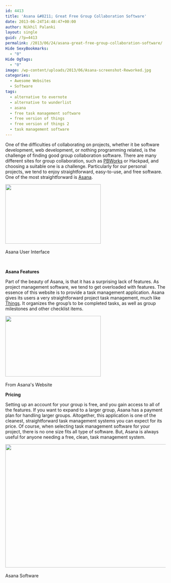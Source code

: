 ```yaml
---
id: 4413
title: 'Asana &#8211; Great Free Group Collaboration Software'
date: 2013-06-24T14:48:47+00:00
author: Nikhil Palanki
layout: single
guid: /?p=4413
permalink: /2013/06/24/asana-great-free-group-collaboration-software/
Hide SexyBookmarks:
  - "0"
Hide OgTags:
  - "0"
image: /wp-content/uploads/2013/06/Asana-screenshot-Reworked.jpg
categories:
  - Awesome Websites
  - Software
tags:
  - alternative to evernote
  - alternative to wunderlist
  - asana
  - free task management software
  - free version of things
  - free version of things 2
  - task management software
---
```

One of the difficulties of collaborating on projects, whether it be software development, web development, or nothing programming related, is the challenge of finding good group collaboration software. There are many different sites for group collaboration, such as [PBWorks](/2011/05/06/use-pbworks-for-great-free-project-collaboration-or-a-simple-website/) or Hackpad, and choosing a suitable one is a challenge. Particularly for our personal projects, we tend to enjoy straightforward, easy-to-use, and free software. One of the most straightforward is [Asana](http://asana.com).

<div id="attachment_4414" style="max-width: 310px" class="wp-caption aligncenter">
  <a href="/2013/06/24/asana-great-free-group-collaboration-software/shot1_big/" rel="attachment wp-att-4414"><img class="size-medium wp-image-4414" title="shot1_big" src="/wp-content/uploads/2013/06/shot1_big-300x186.png" alt="" width="300" height="186" srcset="/wp-content/uploads/2013/06/shot1_big-300x186.png 300w, /wp-content/uploads/2013/06/shot1_big-1024x637.png 1024w, /wp-content/uploads/2013/06/shot1_big-180x112.png 180w, /wp-content/uploads/2013/06/shot1_big-360x224.png 360w, /wp-content/uploads/2013/06/shot1_big-790x492.png 790w, /wp-content/uploads/2013/06/shot1_big-1095x682.png 1095w, /wp-content/uploads/2013/06/shot1_big.png 1384w" sizes="(max-width: 300px) 100vw, 300px" /></a>
  
  <p class="wp-caption-text">
    Asana User Interface
  </p>
</div>

&nbsp;

**Asana Features**

Part of the beauty of Asana, is that it has a surprising lack of features. As project management software, we tend to get overloaded with features. The essence of this website is to provide a task management application. Asana gives its users a very straightforward project task management, much like [Things](http://culturedcode.com/things/). It organizes the group&#8217;s to be completed tasks, as well as group milestones and other checklist items.

<div id="attachment_4415" style="max-width: 310px" class="wp-caption aligncenter">
  <a href="http://asana.com/product"><img class="size-medium wp-image-4415" title="Screen Shot 2013-06-24 at 3.38.34 PM" src="/wp-content/uploads/2013/06/Screen-Shot-2013-06-24-at-3.38.34-PM-300x190.png" alt="" width="300" height="190" srcset="/wp-content/uploads/2013/06/Screen-Shot-2013-06-24-at-3.38.34-PM-300x190.png 300w, /wp-content/uploads/2013/06/Screen-Shot-2013-06-24-at-3.38.34-PM-180x114.png 180w, /wp-content/uploads/2013/06/Screen-Shot-2013-06-24-at-3.38.34-PM-360x228.png 360w, /wp-content/uploads/2013/06/Screen-Shot-2013-06-24-at-3.38.34-PM-790x502.png 790w, /wp-content/uploads/2013/06/Screen-Shot-2013-06-24-at-3.38.34-PM.png 991w" sizes="(max-width: 300px) 100vw, 300px" /></a>
  
  <p class="wp-caption-text">
    From Asana's Website
  </p>
</div>

**Pricing**

Setting up an account for your group is free, and you gain access to all of the features. If you want to expand to a larger group, Asana has a payment plan for handling larger groups. Altogether, this application is one of the cleanest, straightforward task management systems you can expect for its price. Of course, when selecting task management software for your project, there is no one size fits all type of software. But, Asana is always useful for anyone needing a free, clean, task management system.

<div id="attachment_4416" style="max-width: 630px" class="wp-caption aligncenter">
  <a href="/2013/06/24/asana-great-free-group-collaboration-software/asana1/" rel="attachment wp-att-4416"><img class="size-large wp-image-4416 " title="asana1" src="/wp-content/uploads/2013/06/asana1-1024x639.jpg" alt="" width="620" height="386" srcset="/wp-content/uploads/2013/06/asana1-1024x639.jpg 1024w, /wp-content/uploads/2013/06/asana1-300x187.jpg 300w, /wp-content/uploads/2013/06/asana1-180x112.jpg 180w, /wp-content/uploads/2013/06/asana1-360x224.jpg 360w, /wp-content/uploads/2013/06/asana1-790x493.jpg 790w, /wp-content/uploads/2013/06/asana1.jpg 1076w" sizes="(max-width: 620px) 100vw, 620px" /></a>
  
  <p class="wp-caption-text">
    Asana Software
  </p>
</div>

<p style="text-align: left;">
